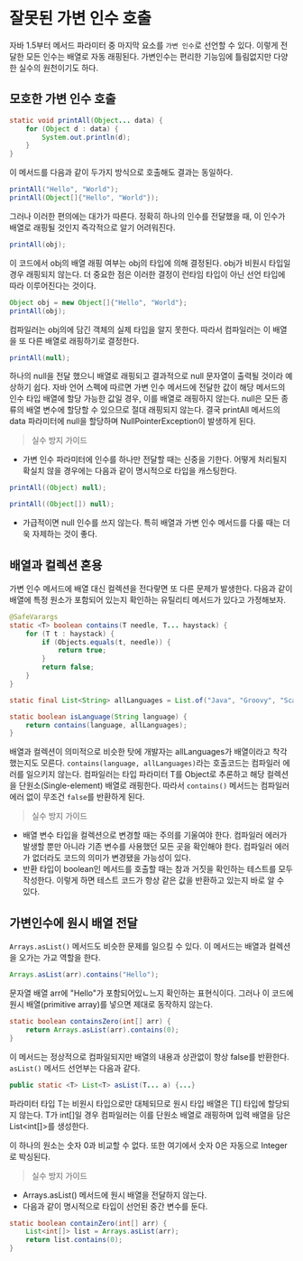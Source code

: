 # 잘못된 가변 인수 호출
자바 1.5부터 메서드 파라미터 중 마지막 요소를 `가변 인수`로 선언할 수 있다.
이렇게 전달한 모든 인수는 배열로 자동 래핑된다.
가변인수는 편리한 기능임에 틀림없지만 다양한 실수의 원천이기도 하다.

## 모호한 가변 인수 호출
```java
static void printAll(Object... data) {
    for (Object d : data) {
        System.out.println(d);
    }
}
```
이 메서드를 다음과 같이 두가지 방식으로 호출해도 결과는 동일하다.

```java
printAll("Hello", "World");
printAll(Object[]{"Hello", "World"});
```

그러나 이러한 편의에는 대가가 따른다.
정확히 하나의 인수를 전달했을 때, 이 인수가 배열로 래핑될 것인지 즉각적으로 알기 어려워진다.
```java
printAll(obj);
```
이 코드에서 obj의 배열 래핑 여부는 obj의 타입에 의해 결정된다.
obj가 비원시 타입일 경우 래핑되지 않는다.
더 중요한 점은 이러한 결정이 런타임 타입이 아닌 선언 타입에 따라 이루어진다는 것이다.

```java
Object obj = new Object[]{"Hello", "World"};
printAll(obj);
```
컴파일러는 obj의에 담긴 객체의 실제 타입을 알지 못한다.
따라서 컴파일러는 이 배열을 또 다른 배열로 래핑하기로 결정한다.

```java
printAll(null);
```
하나의 null을 전달 했으니 배열로 래핑되고 결과적으로 null 문자열이 출력될 것이라 예상하기 쉽다.
자바 언어 스펙에 따르면 가변 인수 메서드에 전달한 값이 해당 메서드의 인수 타입 배열에 할당 가능한 값일 경우, 이를 배열로 래핑하지 않는다.
null은 모든 종류의 배열 변수에 할당할 수 있으므로 절대 래핑되지 않는다.
결국 printAll 메서드의 data 파라미터에 null을 할당하며 NullPointerException이 발생하게 된다.

> 실수 방지 가이드

* 가변 인수 파라미터에 인수를 하나만 전달할 때는 신중을 기한다. 어떻게 처리될지 확실치 않을 경우에는 다음과 같이 명시적으로 타입을 캐스팅한다.
```java
printAll((Object) null);

printAll((Object[]) null);
```

* 가급적이면 null 인수를 쓰지 않는다. 특히 배열과 가변 인수 메서드를 다룰 때는 더욱 자제하는 것이 좋다.


## 배열과 컬렉션 혼용
가변 인수 메서드에 배열 대신 컬렉션을 전다랗면 또 다른 문제가 발생한다.
다음과 같이 배열에 특정 원소가 포함되어 있는지 확인하는 유틸리티 메서드가 있다고 가정해보자.
```java
@SafeVarargs
static <T> boolean contains(T needle, T... haystack) {
    for (T t : haystack) {
        if (Objects.equals(t, needle)) {
            return true;
        }
        return false;
    }
}
```

```java
static final List<String> allLanguages = List.of("Java", "Groovy", "Scala", "Kotlin");

static boolean isLanguage(String language) {
    return contains(language, allLanguages);
}
```
배열과 컬렉션이 의미적으로 비슷한 탓에 개발자는 allLanguages가 배열이라고 착각했는지도 모른다.
`contains(language, allLanguages)`라는 호출코드는 컴파일러 에러를 일으키지 않는다.
컴파일러는 타입 파라미터 T를 Object로 추론하고 해당 컬렉션을 단원소(Single-element) 배열로 래핑한다.
따라서 `contains()` 메서드는 컴파일러 에러 없이 무조건 `false`를 반환하게 된다.

> 실수 방지 가이드

* 배열 변수 타입을 컬렉션으로 변경할 때는 주의를 기울여야 한다. 컴파일러 에러가 발생할 뿐만 아니라 기존 변수를 사용했던 모든 곳을 확인해야 한다. 컴파일러 에러가 없더라도 코드의 의미가 변경됐을 가능성이 있다.
* 반환 타입이 boolean인 메서드를 호출할 때는 참과 거짓을 확인하는 테스트를 모두 작성한다. 이렇게 하면 테스트 코드가 항상 같은 값을 반환하고 있는지 바로 알 수 있다.

## 가변인수에 원시 배열 전달
`Arrays.asList()` 메서드도 비슷한 문제를 일으킬 수 있다.
이 메서드는 배열과 컬렉션을 오가는 가교 역할을 한다.

```java
Arrays.asList(arr).contains("Hello");
```

문자열 배열 arr에 "Hello"가 포함되어있ㄴ느지 확인하는 표현식이다.
그러나 이 코드에 원시 배열(primitive array)를 넣으면 제대로 동작하지 않는다.

```java
static boolean containsZero(int[] arr) {
    return Arrays.asList(arr).contains(0);
}
```
이 메서드는 정상적으로 컴파일되지만 배열의 내용과 상관없이 항상 false를 반환한다.
`asList()` 메서드 선언부는 다음과 같다.
```java
public static <T> List<T> asList(T... a) {...}
```
파라미터 타입 T는 비원시 타입으로만 대체되므로 원시 타입 배열은 T[] 타입에 할당되지 않는다.
T가 int[]일 경우 컴파일러는 이를 단원소 배열로 래핑하며 입력 배열을 담은 List<int[]>를 생성한다.

이 하나의 원소는 숫자 0과 비교할 수 없다.
또한 여기에서 숫자 0은 자동으로 Integer로 박싱된다.

> 실수 방지 가이드
* Arrays.asList() 메서드에 원시 배열을 전달하지 않는다.
* 다음과 같이 명시적으로 타입이 선언된 중간 변수를 둔다.
```java
static boolean containZero(int[] arr) {
    List<int[]> list = Arrays.asList(arr);
    return list.contains(0);
}
```
